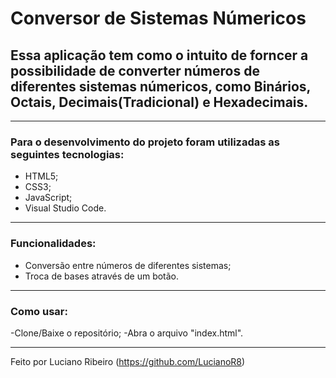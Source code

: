 # Conversor de Sistemas Númericos

## Essa aplicação tem como o intuito de forncer a possibilidade de converter números de diferentes sistemas númericos, como Binários, Octais, Decimais(Tradicional) e Hexadecimais.

---

### Para o desenvolvimento do projeto foram utilizadas as seguintes tecnologias:

 - HTML5;
 - CSS3;
 - JavaScript;
 - Visual Studio Code.
   
---

### Funcionalidades:

 - Conversão entre números de diferentes sistemas;
 - Troca de bases através de um botão.

---

### Como usar:

  -Clone/Baixe o repositório;
  -Abra o arquivo "index.html".

  ---

  Feito por Luciano Ribeiro (https://github.com/LucianoR8)
